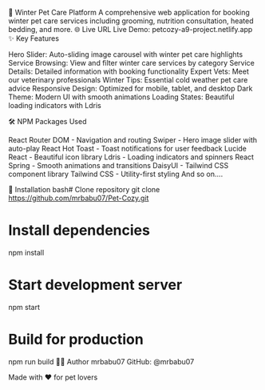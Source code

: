 🐾 Winter Pet Care Platform
A comprehensive web application for booking winter pet care services including grooming, nutrition consultation, heated bedding, and more.
🌐 Live URL
Live Demo: petcozy-a9-project.netlify.app
✨ Key Features

Hero Slider: Auto-sliding image carousel with winter pet care highlights
Service Browsing: View and filter winter care services by category
Service Details: Detailed information with booking functionality
Expert Vets: Meet our veterinary professionals
Winter Tips: Essential cold weather pet care advice
Responsive Design: Optimized for mobile, tablet, and desktop
Dark Theme: Modern UI with smooth animations
Loading States: Beautiful loading indicators with Ldris

🛠️ NPM Packages Used

React Router DOM - Navigation and routing
Swiper - Hero image slider with auto-play
React Hot Toast - Toast notifications for user feedback
Lucide React - Beautiful icon library
Ldris - Loading indicators and spinners
React Spring - Smooth animations and transitions
DaisyUI - Tailwind CSS component library
Tailwind CSS - Utility-first styling
And so on....

🚀 Installation
bash# Clone repository
git clone https://github.com/mrbabu07/Pet-Cozy.git

# Install dependencies
npm install

# Start development server
npm start

# Build for production
npm run build
👨‍💻 Author
mrbabu07
GitHub: @mrbabu07

Made with ❤️ for pet lovers